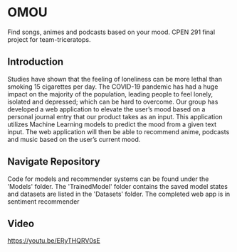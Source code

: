 # OMOU
Find songs, animes and podcasts based on your mood. CPEN 291 final project for team-triceratops.

## Introduction
Studies have shown that the feeling of loneliness can be more lethal than smoking 15 cigarettes per day. The COVID-19 pandemic has had a huge impact on the majority of the population, leading people to feel lonely, isolated and depressed; which can be hard to overcome. Our group has developed a web application to elevate the user’s mood based on a personal journal entry that our product takes as an input. This application utilizes Machine Learning models to predict the mood from a given text input. The web application will then be able to recommend anime, podcasts and music based on the user’s current mood.

## Navigate Repository
Code for models and recommender systems can be found under the 'Models' folder. The 'TrainedModel' folder contains the saved model states and datasets are listed in the 'Datasets' folder. The completed web app is in sentiment recommender

## Video

https://youtu.be/ERyTHQRV0sE
